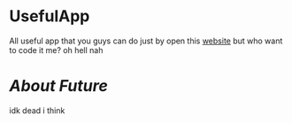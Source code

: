 # UsefulApp
All useful app that you guys can do just by open this [website](/page) but who want to code it me? oh hell nah

# *About Future*

idk dead i think
